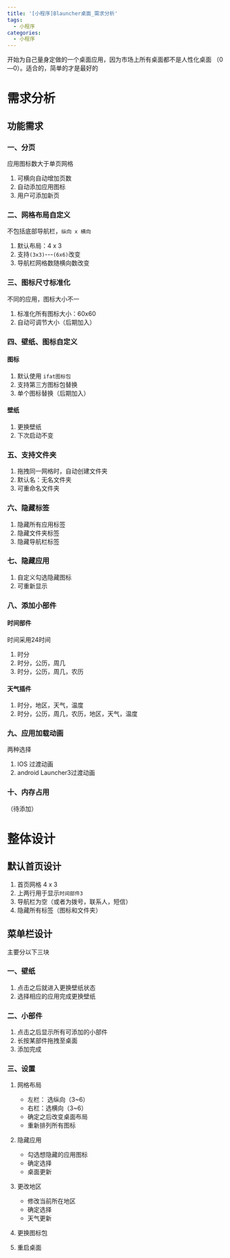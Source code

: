 ```yaml
---
title: '[小程序]Blauncher桌面_需求分析'
tags:
  - 小程序
categories:
  - 小程序
---
```


开始为自己量身定做的一个桌面应用，因为市场上所有桌面都不是人性化桌面 （0—0）。适合的，简单的才是最好的

# 需求分析
## 功能需求
### 一、分页
应用图标数大于单页网格
1. 可横向自动增加页数
2. 自动添加应用图标
3. 用户可添加新页

### 二、网格布局自定义

不包括底部导航栏，`纵向 x 横向`

1. 默认布局：4 x 3
2. 支持`(3x3)`---`(6x6)`改变
3. 导航栏网格数随横向数改变

### 三、图标尺寸标准化

不同的应用，图标大小不一
1. 标准化所有图标大小：60x60
2. 自动可调节大小（后期加入）

### 四、壁纸、图标自定义

#### 图标
1. 默认使用 `ifat图标包` 
2. 支持第三方图标包替换
3. 单个图标替换（后期加入）

#### 壁纸

1. 更换壁纸
2. 下次启动不变

### 五、支持文件夹

1. 拖拽同一网格时，自动创建文件夹
2. 默认名：无名文件夹
3. 可重命名文件夹

### 六、隐藏标签

1. 隐藏所有应用标签
2. 隐藏文件夹标签
3. 隐藏导航栏标签


### 七、隐藏应用

1. 自定义勾选隐藏图标
2. 可重新显示

### 八、添加小部件

#### 时间部件

时间采用24时间

1. 时分
2. 时分，公历，周几
3. 时分，公历，周几，农历

#### 天气插件

1. 时分，地区，天气，温度
2. 时分，公历，周几，农历，地区，天气，温度

### 九、应用加载动画

两种选择

1. IOS 过渡动画
2. android Launcher3过渡动画

### 十、内存占用
（待添加）

# 整体设计

## 默认首页设计

1. 首页网格 4 x 3
2. 上两行用于显示`时间部件3`
3. 导航栏为空（或者为拨号，联系人，短信）
4. 隐藏所有标签（图标和文件夹）

## 菜单栏设计
主要分以下三块

### 一、壁纸

1. 点击之后就进入更换壁纸状态
2. 选择相应的应用完成更换壁纸

### 二、小部件

1. 点击之后显示所有可添加的小部件
2. 长按某部件拖拽至桌面
3. 添加完成

### 三、设置

1. 网格布局

	- 左栏： 选纵向（3~6）
	- 右栏：选横向（3~6）
	- 确定之后改变桌面布局
	- 重新排列所有图标

2. 隐藏应用

	- 勾选想隐藏的应用图标
	- 确定选择
	- 桌面更新

3. 更改地区
	- 修改当前所在地区
	- 确定选择
	- 天气更新

4. 更换图标包
5. 重启桌面